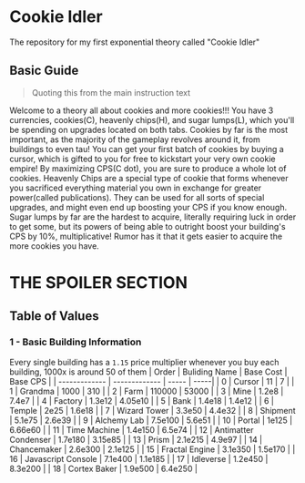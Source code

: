 # Cookie Idler
The repository for my first exponential theory called "Cookie Idler"
## Basic Guide
> Quoting this from the main instruction text

Welcome to a theory all about cookies and more cookies!!!
You have 3 currencies, cookies(C), heavenly chips(H), and sugar lumps(L), which you'll be spending on upgrades located on both tabs.
Cookies by far is the most important, as the majority of the gameplay revolves around it, from buildings to even tau! You can get your first batch of cookies by buying a cursor, which is gifted to you for free to kickstart your very own cookie empire! By maximizing CPS(C dot), you are sure to produce a whole lot of cookies.
Heavenly Chips are a special type of cookie that forms whenever you sacrificed everything material you own in exchange for greater power(called publications). They can be used for all sorts of special upgrades, and might even end up boosting your CPS if you know enough.
Sugar lumps by far are the hardest to acquire, literally requiring luck in order to get some, but its powers of being able to outright boost your building's CPS by 10%, multiplicative! Rumor has it that it gets easier to acquire the more cookies you have.
# THE SPOILER SECTION
## Table of Values
### 1 - Basic Building Information
Every single building has a `1.15` price multiplier whenever you buy each building, 1000x is around 50 of them
| Order  | Buliding Name | Base Cost | Base CPS |
| ------------- | ------------- | ----- | -----|
| 0 | Cursor | 11 | 7 |
| 1 | Grandma | 1000 | 310 |
| 2 | Farm | 110000 | 53000 |
| 3 | Mine | 1.2e8 | 7.4e7 |
| 4 | Factory | 1.3e12 | 4.05e10 |
| 5 | Bank | 1.4e18 | 1.4e12 |
| 6 | Temple | 2e25 | 1.6e18 |
| 7 | Wizard Tower | 3.3e50 | 4.4e32 |
| 8 | Shipment | 5.1e75 | 2.6e39 |
| 9 | Alchemy Lab | 7.5e100 | 5.6e51 |
| 10 | Portal | 1e125 | 6.66e60 |
| 11 | Time Machine | 1.4e150 | 6.5e74 |
| 12 | Antimatter Condenser | 1.7e180 | 3.15e85 |
| 13 | Prism | 2.1e215 | 4.9e97 |
| 14 | Chancemaker | 2.6e300 | 2.1e125 |
| 15 | Fractal Engine | 3.1e350 | 1.5e170 |
| 16 | Javascript Console | 7.1e400 | 1.1e185 |
| 17 | Idleverse | 1.2e450 | 8.3e200 |
| 18 | Cortex Baker | 1.9e500 | 6.4e250 |
